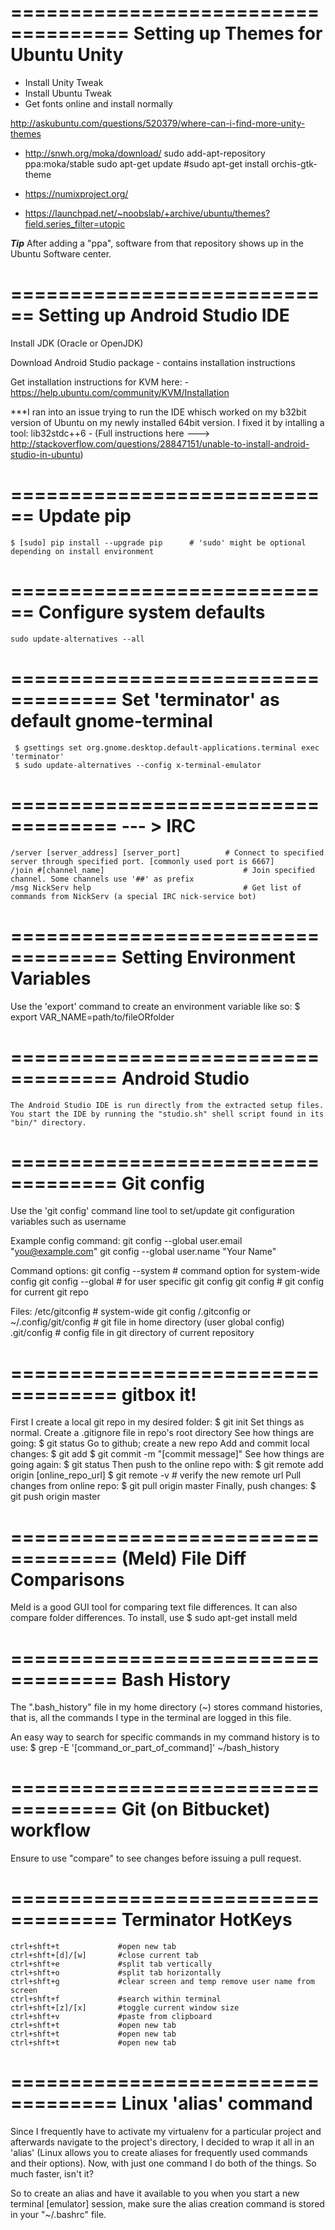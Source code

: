 
====================================
Setting up Themes for Ubuntu Unity
====================================
* Install Unity Tweak
* Install Ubuntu Tweak
* Get fonts online and install normally

http://askubuntu.com/questions/520379/where-can-i-find-more-unity-themes

* http://snwh.org/moka/download/
	sudo add-apt-repository ppa:moka/stable
	sudo apt-get update
	#sudo apt-get install orchis-gtk-theme

* https://numixproject.org/
* https://launchpad.net/~noobslab/+archive/ubuntu/themes?field.series_filter=utopic


***Tip***
After adding a "ppa", software from that repository shows up in the Ubuntu Software center.





============================
Setting up Android Studio IDE
============================
Install JDK (Oracle or OpenJDK)

Download Android Studio package - contains installation instructions

Get installation instructions for KVM here:
	- https://help.ubuntu.com/community/KVM/Installation

***I ran into an issue trying to run the IDE whisch worked on my b32bit version of Ubuntu on my newly installed 64bit version. I fixed it by intalling a tool:
	lib32stdc++6	 -	(Full instructions here ---> http://stackoverflow.com/questions/28847151/unable-to-install-android-studio-in-ubuntu)




============================
Update pip
============================
	$ [sudo] pip install --upgrade pip		# 'sudo' might be optional depending on install environment
	
	

============================
Configure system defaults
============================
	sudo update-alternatives --all
	

===================================
Set 'terminator' as default gnome-terminal
===================================
	 $ gsettings set org.gnome.desktop.default-applications.terminal exec 'terminator'
	 $ sudo update-alternatives --config x-terminal-emulator



===================================
 --- > IRC
===================================
	/server [server_address] [server_port]			# Connect to specified server through specified port. [commonly used port is 6667]
	/join #[channel_name]								# Join specified channel. Some channels use '##' as prefix
	/msg NickServ help									# Get list of commands from NickServ (a special IRC nick-service bot)


===================================
Setting Environment Variables
===================================
Use the 'export' command to create an environment variable like so:
	$ export VAR_NAME=path/to/fileORfolder



===================================
Android Studio
===================================
	The Android Studio IDE is run directly from the extracted setup files. You start the IDE by running the "studio.sh" shell script found in its "bin/" directory.



===================================
Git config
===================================
Use the 'git config' command line tool to set/update git configuration variables such as username

Example config command:
	git config --global user.email "you@example.com"
	git config --global user.name "Your Name"

Command options:
	git config --system									# command option for system-wide config
	git config --global									# for user specific git config
	git config												# git config for current git repo

Files:
	/etc/gitconfig											# system-wide git config
	/.gitconfig or ~/.config/git/config				# git file in home directory (user global config)
	.git/config												# config file in git directory of current repository



===================================
gitbox it!
===================================
First I create a local git repo in my desired folder:
	$ git init
Set things as normal. Create a .gitignore file in repo's root directory
See how things are going:
	$ git status
Go to github; create a new repo
Add and commit local changes:
	$ git add
	$ git commit -m "[commit message]"
See how things are going again:
	$ git status
Then push to the online repo with:
	$ git remote add origin [online_repo_url]
	$ git remote -v 			# verify the new remote url
Pull changes from online repo:
	$ git pull origin master
Finally, push changes:
	$ git push origin master




===================================
(Meld) File Diff Comparisons
===================================
Meld is a good GUI tool for comparing text file differences. It can also compare folder differences. To install, use
	$ sudo apt-get install meld




===================================
Bash History
===================================
The ".bash_history" file in my home directory (~) stores command histories, that is, all the commands I type in the terminal are logged in this file.

An easy way to search for specific commands in my command history is to use:
	$ grep -E '[command_or_part_of_command]' ~/bash_history





===================================
Git (on Bitbucket) workflow
===================================

Ensure to use "compare" to see changes before issuing a pull request.





===================================
Terminator HotKeys
===================================
	ctrl+shft+t				#open new tab
	ctrl+shft+[d]/[w]		#close current tab
	ctrl+shft+e				#split tab vertically
	ctrl+shft+o				#split tab horizontally
	ctrl+shft+g				#clear screen and temp remove user name from screen
	ctrl+shft+f				#search within terminal
	ctrl+shft+[z]/[x]		#toggle current window size
	ctrl+shft+v				#paste from clipboard
	ctrl+shft+t				#open new tab
	ctrl+shft+t				#open new tab
	ctrl+shft+t				#open new tab





===================================
Linux 'alias' command
===================================
Since I frequently have to activate my virtualenv for a particular project
and afterwards navigate to the project's directory, I decided to wrap it all
in an 'alias' (Linux allows you to create aliases for frequently used commands
and their options). Now, with just one command I do both of the things.
So much faster, isn't it?

So to create an alias and have it available to you when you start a new
terminal [emulator] session, make sure the alias creation command is stored
in your "~/.bashrc" file.
